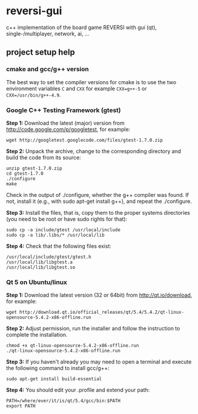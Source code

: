 # reversi-gui
c++ implementation of the board game REVERSI with gui (qt), single-/multiplayer, network, ai, ...

## project setup help

### cmake and gcc/g++ version
The best way to set the compiler versions for cmake is to use the two environment variables `C` and `CXX` for example `CXX=g++-5` or `CXX=/usr/bin/g++-4.9`.

### Google C++ Testing Framework (gtest)

**Step 1:** Download the latest (major) version from http://code.google.com/p/googletest, for example:
```
wget http://googletest.googlecode.com/files/gtest-1.7.0.zip
```

**Step 2:** Unpack the archive, change to the corresponding directory and build the code from its source:
```
unzip gtest-1.7.0.zip
cd gtest-1.7.0
./configure
make
```
Check in the output of ./configure, whether the g++ compiler was found. If not, install it (e.g., with sudo apt-get install g++), and repeat the ./configure.

**Step 3:** Install the files, that is, copy them to the proper systems directories (you need to be root or have sudo rights for that):
```
sudo cp -a include/gtest /usr/local/include
sudo cp -a lib/.libs/* /usr/local/lib
```

**Step 4:** Check that the following files exist:
```
/usr/local/include/gtest/gtest.h
/usr/local/lib/libgtest.a
/usr/local/lib/libgtest.so
```

### Qt 5 on Ubuntu/linux

**Step 1:** Download the latest version (32 or 64bit) from http://qt.io/download, for example:
```
wget http://download.qt.io/official_releases/qt/5.4/5.4.2/qt-linux-opensource-5.4.2-x86-offline.run
```

**Step 2:** 
Adjust permission, run the installer and follow the instruction to complete the installation.
```
chmod +x qt-linux-opensource-5.4.2-x86-offline.run
./qt-linux-opensource-5.4.2-x86-offline.run
```

**Step 3:** If you haven't already you may need to open a terminal and execute the following command to install gcc/g++:
```
sudo apt-get install build-essential
```

**Step 4:** You should edit your .profile and extend your path:
```
PATH=/where/ever/it/is/qt/5.4/gcc/bin:$PATH
export PATH
```
